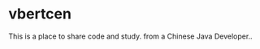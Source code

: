 # vbertcen
This is a place to share code and study.
                      from a Chinese Java Developer..
